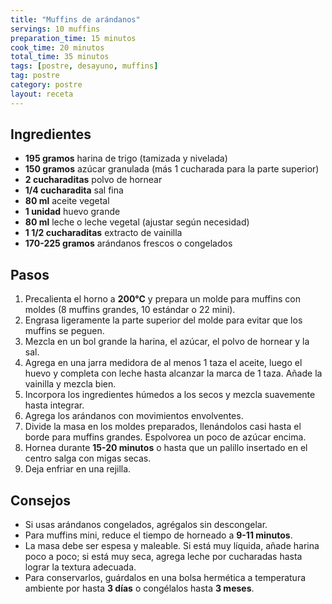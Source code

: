 ```yaml
---
title: "Muffins de arándanos"
servings: 10 muffins
preparation_time: 15 minutos
cook_time: 20 minutos
total_time: 35 minutos
tags: [postre, desayuno, muffins]
tag: postre
category: postre
layout: receta
---
```


## Ingredientes

- **195 gramos** harina de trigo (tamizada y nivelada)
- **150 gramos** azúcar granulada (más 1 cucharada para la parte superior)
- **2 cucharaditas** polvo de hornear
- **1/4 cucharadita** sal fina
- **80 ml** aceite vegetal
- **1 unidad** huevo grande
- **80 ml** leche o leche vegetal (ajustar según necesidad)
- **1 1/2 cucharaditas** extracto de vainilla
- **170-225 gramos** arándanos frescos o congelados

## Pasos

1. Precalienta el horno a **200°C** y prepara un molde para muffins con moldes (8 muffins grandes, 10 estándar o 22 mini).
2. Engrasa ligeramente la parte superior del molde para evitar que los muffins se peguen.
3. Mezcla en un bol grande la harina, el azúcar, el polvo de hornear y la sal.
4. Agrega en una jarra medidora de al menos 1 taza el aceite, luego el huevo y completa con leche hasta alcanzar la marca de 1 taza. Añade la vainilla y mezcla bien.
5. Incorpora los ingredientes húmedos a los secos y mezcla suavemente hasta integrar.
6. Agrega los arándanos con movimientos envolventes.
7. Divide la masa en los moldes preparados, llenándolos casi hasta el borde para muffins grandes. Espolvorea un poco de azúcar encima.
8. Hornea durante **15-20 minutos** o hasta que un palillo insertado en el centro salga con migas secas.
9. Deja enfriar en una rejilla.

## Consejos

- Si usas arándanos congelados, agrégalos sin descongelar.
- Para muffins mini, reduce el tiempo de horneado a **9-11 minutos**.
- La masa debe ser espesa y maleable. Si está muy líquida, añade harina poco a poco; si está muy seca, agrega leche por cucharadas hasta lograr la textura adecuada.
- Para conservarlos, guárdalos en una bolsa hermética a temperatura ambiente por hasta **3 días** o congélalos hasta **3 meses**.
